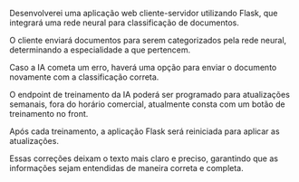 Desenvolverei uma aplicação web cliente-servidor utilizando Flask, que integrará uma rede neural para classificação de documentos.

O cliente enviará documentos para serem categorizados pela rede neural, determinando a especialidade a que pertencem. 

Caso a IA cometa um erro, haverá uma opção para enviar o documento novamente com a classificação correta.

O endpoint de treinamento da IA poderá ser programado para atualizações semanais, fora do horário comercial, atualmente consta com um botão de treinamento no front. 

Após cada treinamento, a aplicação Flask será reiniciada para aplicar as atualizações.

Essas correções deixam o texto mais claro e preciso, garantindo que as informações sejam entendidas de maneira correta e completa.
